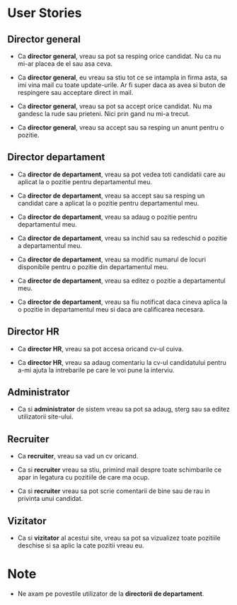 # User Stories

## Director general

- Ca **director general**, vreau sa pot sa resping orice candidat. Nu ca nu
mi-ar placea de el sau asa ceva.

- Ca **director general**, eu vreau sa stiu tot ce se intampla in firma asta, sa
imi vina mail cu toate update-urile. Ar fi super daca as avea si buton de
respingere sau acceptare direct in mail.

- Ca **director general**, vreau sa pot sa accept orice candidat. Nu ma gandesc
la rude sau prieteni. Nici prin gand nu mi-a trecut.

- Ca **director general**, vreau sa accept sau sa resping un anunt pentru o
pozitie.

## Director departament

- Ca **director de departament**, vreau sa pot vedea toti candidatii care au
aplicat la o pozitie pentru departamentul meu.

- Ca **director de departament**, vreau sa accept sau sa resping un candidat
care a aplicat la o pozitie pentru departamentul meu.

- Ca **director de departament**, vreau sa adaug o pozitie pentru departamentul
meu.

- Ca **director de departament**, vreau sa inchid sau sa redeschid o pozitie a
departamentul meu.

- Ca **director de departament**, vreau sa modific numarul de locuri disponibile
pentru o pozitie din departamentul meu.

- Ca **director de departament**, vreau sa editez o pozitie a departamentul meu.

- Ca **director de departament**, vreau sa fiu notificat daca cineva aplica
la o pozitie in departamentul meu si daca are calificarea necesara.

## Director HR

- Ca **director HR**, vreau sa pot accesa oricand cv-ul cuiva.

- Ca **director HR**, vreau sa adaug comentariu la cv-ul candidatului pentru
a-mi ajuta la intrebarile pe care le voi pune la interviu.

## Administrator

- Ca si **administrator** de sistem vreau sa pot sa adaug, sterg sau sa editez
utilizatorii site-ului.

## Recruiter

- Ca **recruiter**, vreau sa vad un cv oricand.

- Ca si **recruiter** vreau sa stiu, primind mail despre toate schimbarile ce
apar in legatura cu pozitiile de care ma ocup.

- Ca si **recruiter** vreau sa pot scrie comentarii de bine sau de rau in
privinta unui candidat.

## Vizitator

- Ca si **vizitator** al acestui site, vreau sa pot sa vizualizez toate
pozitiile deschise si sa aplic la cate pozitii vreau eu.

# Note

- Ne axam pe povestile utilizator de la **directorii de departament**.

